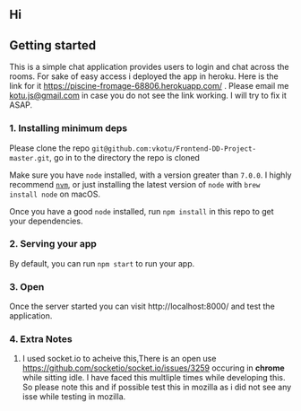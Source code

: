 
## Hi  

## Getting started
This is a simple chat application provides users to login and chat across the rooms. For sake of easy access i deployed the app in heroku.
Here is the link for it https://piscine-fromage-68806.herokuapp.com/ .
Please email me kotu.js@gmail.com in case you do not see the link working. I will try to fix it ASAP.

### 1. Installing minimum deps

Please clone the repo `git@github.com:vkotu/Frontend-DD-Project-master.git`, go in to the directory the repo is cloned 

Make sure you have `node` installed, with a version greater than `7.0.0`. I highly recommend [`nvm`](https://github.com/creationix/nvm), or just installing the latest version of `node` with `brew install node` on macOS.

Once you have a good `node` installed, run `npm install` in this repo to get your dependencies.

### 2. Serving your app
By default, you can run `npm start` to run your app.

### 3. Open
Once the server started you can visit http://localhost:8000/ and test the application.

### 4. Extra Notes

1. I used socket.io to acheive this,There is an open use https://github.com/socketio/socket.io/issues/3259 occuring in **chrome**  while sitting idle. I have faced this multliple times while developing this. So please note this and if possible test this in mozilla as i did not see any isse while testing in mozilla.





